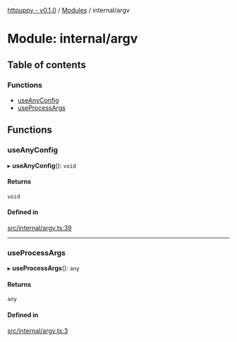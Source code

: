[httpuppy - v0.1.0](../README.md) / [Modules](../modules.md) / internal/argv

# Module: internal/argv

## Table of contents

### Functions

- [useAnyConfig](internal_argv.md#useanyconfig)
- [useProcessArgs](internal_argv.md#useprocessargs)

## Functions

### useAnyConfig

▸ **useAnyConfig**(): `void`

#### Returns

`void`

#### Defined in

[src/internal/argv.ts:39](https://github.com/abschill/httpuppy/blob/f8e9db0/src/internal/argv.ts#L39)

___

### useProcessArgs

▸ **useProcessArgs**(): `any`

#### Returns

`any`

#### Defined in

[src/internal/argv.ts:3](https://github.com/abschill/httpuppy/blob/f8e9db0/src/internal/argv.ts#L3)

